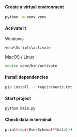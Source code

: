 #### Create a virtual environment

```bash
python -m venv venv
```

#### Activate it

Windows

```bash
venv\Scripts\activate
```

MacOS / Linux

```bash
source venv/bin/activate
```

#### Install dependencies

```bash
pip install -r requirements.txt
```

#### Start project

```bash
python main.py
```

#### Check data in terminal

```bash
print(repr(UserSchema(**data)))
```
